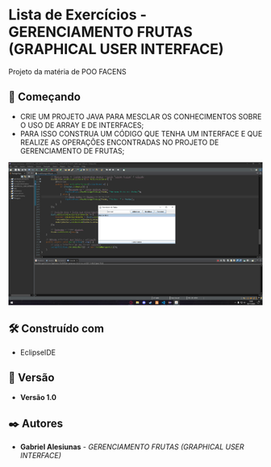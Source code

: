 # Lista de Exercícios - GERENCIAMENTO FRUTAS (GRAPHICAL USER INTERFACE)

Projeto da matéria de POO FACENS

## 🚀 Começando

* CRIE UM PROJETO JAVA PARA MESCLAR OS CONHECIMENTOS SOBRE O USO DE ARRAY E DE INTERFACES;
* PARA ISSO CONSTRUA UM CÓDIGO QUE TENHA UM INTERFACE E QUE REALIZE AS OPERAÇÕES ENCONTRADAS NO PROJETO DE GERENCIAMENTO DE FRUTAS;


![Diagrama UML](assets/Tela.png)


## 🛠️ Construído com

* EclipseIDE

## 📌 Versão

* **Versão 1.0** 

## ✒️ Autores

* **Gabriel Alesiunas** - *GERENCIAMENTO FRUTAS (GRAPHICAL USER INTERFACE)* 
